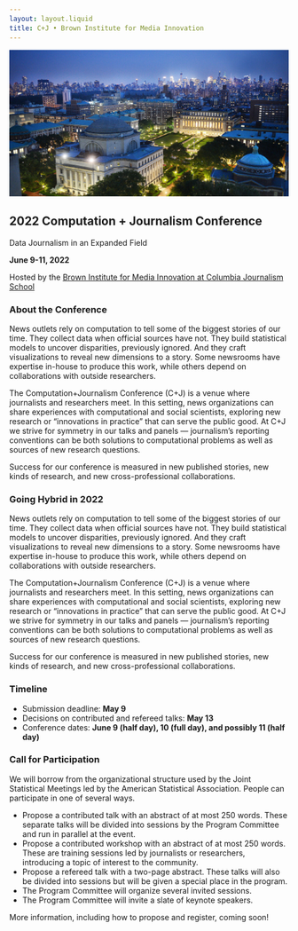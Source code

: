 ```yaml
---
layout: layout.liquid
title: C+J • Brown Institute for Media Innovation
---
```

![Columbia image](images/columbiaImage.jpeg)

## 2022 Computation + Journalism Conference

Data Journalism in an Expanded Field

**June 9-11, 2022**

Hosted by the [Brown Institute for Media Innovation
at Columbia Journalism School](https://brown.columbia.edu/)

### About the Conference

News outlets rely on computation to tell some of the biggest stories of our time. They collect data when official sources have not. They build statistical models to uncover disparities, previously ignored. And they craft visualizations to reveal new dimensions to a story. Some newsrooms have expertise in-house to produce this work, while others depend on collaborations with outside researchers.

The Computation+Journalism Conference (C+J) is a venue where journalists and researchers meet. In this setting, news organizations can share experiences with computational and social scientists, exploring new research or “innovations in practice” that can serve the public good. At C+J we strive for symmetry in our talks and panels — journalism’s reporting conventions can be both solutions to computational problems as well as sources of new research questions.

Success for our conference is measured in new published stories, new kinds of research, and new cross-professional collaborations.

### Going Hybrid in 2022

News outlets rely on computation to tell some of the biggest stories of our time. They collect data when official sources have not. They build statistical models to uncover disparities, previously ignored. And they craft visualizations to reveal new dimensions to a story. Some newsrooms have expertise in-house to produce this work, while others depend on collaborations with outside researchers.

The Computation+Journalism Conference (C+J) is a venue where journalists and researchers meet. In this setting, news organizations can share experiences with computational and social scientists, exploring new research or “innovations in practice” that can serve the public good. At C+J we strive for symmetry in our talks and panels — journalism’s reporting conventions can be both solutions to computational problems as well as sources of new research questions.

Success for our conference is measured in new published stories, new kinds of research, and new cross-professional collaborations.

### Timeline

* Submission deadline: **May 9**
* Decisions on contributed and refereed talks: **May 13**
* Conference dates: **June 9 (half day), 10 (full day), and possibly 11 (half day)**

### Call for Participation

We will borrow from the organizational structure used by the Joint Statistical Meetings led by the American Statistical Association. People can participate in one of several ways.

* Propose a contributed talk with an abstract of at most 250 words. These separate talks will be divided into sessions by the Program Committee and run in parallel at the event.
* Propose a contributed workshop with an abstract of at most 250 words. These are training sessions led by journalists or researchers, introducing a topic of interest to the community.
* Propose a refereed talk with a two-page abstract. These talks will also be divided into sessions but will be given a special place in the program.
* The Program Committee will organize several invited sessions.
* The Program Committee will invite a slate of keynote speakers.

More information, including how to propose and register, coming soon!
